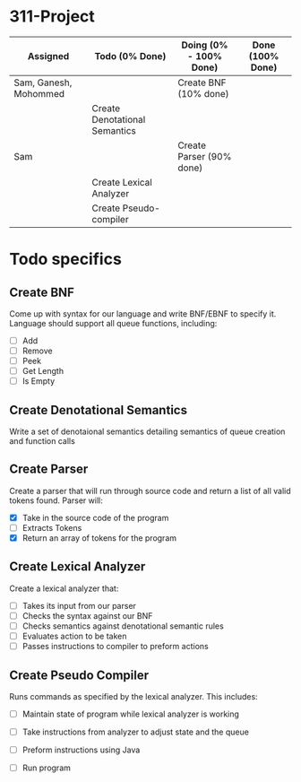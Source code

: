 # 311-Project

| Assigned              | Todo (0% Done)                | Doing (0% - 100% Done)   | Done (100% Done) |
|-----------------------|-------------------------------|--------------------------|------------------|
| Sam, Ganesh, Mohommed |                               | Create BNF (10% done)    |                  |
|                       | Create Denotational Semantics |                          |                  |
| Sam                   |                               | Create Parser (90% done) |                  |
|                       | Create Lexical Analyzer       |                          |                  |
|                       | Create Pseudo-compiler        |                          |                  |

# Todo specifics
## Create BNF
   Come up with syntax for our language and write BNF/EBNF to specify it. Language should support all queue functions, including:
- [ ] Add
- [ ] Remove
- [ ] Peek
- [ ] Get Length
- [ ] Is Empty
## Create Denotational Semantics
   Write a set of denotaional semantics detailing semantics of queue creation and function calls
## Create Parser
   Create a parser that will run through source code and return a list of all valid tokens found. Parser will:
- [X] Take in the source code of the program
- [ ] Extracts Tokens
- [X] Return an array of tokens for the program
## Create Lexical Analyzer 
   Create a lexical analyzer that:
- [ ] Takes its input from our parser
- [ ] Checks the syntax against our BNF
- [ ] Checks semantics against denotational semantic rules
- [ ] Evaluates action to be taken
- [ ] Passes instructions to compiler to preform actions
## Create Pseudo Compiler
   Runs commands as specified by the lexical analyzer. This includes:
- [ ] Maintain state of program while lexical analyzer is working
- [ ] Take instructions from analyzer to adjust state and the queue
- [ ] Preform instructions using Java
- [ ] Run program


